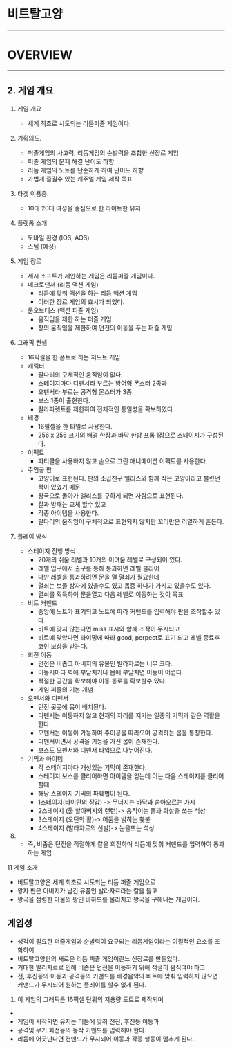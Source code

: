 # 비트탈고양
---
# OVERVIEW
---
## 2. 게임 개요

1. 게임 개요
    - 세계 최초로 시도되는 리듬퍼즐 게임이다.

2. 기획의도.
    - 퍼즐게임의 사고력, 리듬게임의 순발력을 조합한 신쟝르 게임
    - 퍼즐 게임의 문제 해결 난이도 하향
    - 리듬 게임의 노트를 단순하게 하여 난이도 하향
    - 가볍게 즐길수 있는 캐주얼 게임 제작 목표    

3. 타겟 이둉층.
    - 10대 20대 여성을 중심으로 한 라이트한 유저 

4. 플랫폼 소개
    - 모바일 환경 (IOS, AOS)
    - 스팀 (예정)

5. 게임 쟝르
    - 세시 소프트가 제안하는 게임은 리듬퍼즐 게임이다.
    - 네크로댄서 (리듬 액션 게임)
        - 리듬에 맞춰 액션을 하는 리듬 액션 게임
        - 이러한 쟝르 게임의 효시가 되었다. 
    - 룸오브데스 (액션 퍼즐 게임)
        - 움직임을 제한 하는 퍼즐 게임
        - 창의 움직임을 제한하여 던전의 이동을 푸는 퍼즐 게임

6. 그래픽 컨셉
    - 16픽셀을 한 폰트로 하는 저도트 게임
    - 캐릭터
        - 팔다리의 구체적인 움직임이 없다.
        - 스테이지마다 디펜서라 부르는 방어형 몬스터 2종과
        - 오펜서라 부르는 공격형 몬스터가 3종
        - 보스 1종이 출현한다.  
        - 칼라파렛트를 제한하여 전체적인 통일성을 확보하였다. 
    - 배경
        - 16필셀을 한 타일로 사용한다.
        - 256 x 256 크기의 배경 한장과 바닥 한방 프롭 1장으로 스테이지가 구성된다.
    - 이펙트
        - 파티클을 사용하지 않고 손으로 그린 애니메이션 이펙트를 사용한다.    
    - 주인공 판
        - 고양이로 표현된다. 판의 소꼽친구 앨리스와 함께 작은 고양이라고 불렸던 적이 있었기 때문
        - 왕국으로 돌아가 앨리스를 구하게 되면 사람으로 표현된다. 
        - 칼과 방패는 교체 할수 있고
        - 각종 아이템을 사용한다.
        - 팔다리의 움직임이 구체적으로 표현되지 않지만 꼬리만은 리얼하게 흔든다.

7. 플레이 방식
    - 스테이지 진행 방식
        - 20개의 쉬움 레벨과 10개의 어려움 레벨로 구성되어 있다.
        - 레벨 입구에서 출구를 통해 통과하면 레벨 클리어
        - 다만 레벨을 통과하려면 문을 열 열쇠가 필요한데
        - 열쇠는 보물 상자에 있을수도 있고 몹중 하나가 가지고 있을수도 있다.
        - 열쇠를 획득하여 문을열고 다음 레벨로 이동하는 것이 목표      
    - 비트 커맨드
        - 중앙에 노트가 표기되고 노트에 따라 커맨드를 입력해야 판을 조작할수 있다.
        - 비트에 맞지 않는다면 miss 표시와 함께 조작이 무시되고
        - 비트에 맞았다면 타이밍에 따라 good, perpect로 표기 되고 레벨 종료후 코인 보상을 받는다.
    - 회전 이동 
        - 던전은 비좁고 아버지의 유물인 발라자르는 너무 크다.
        - 이동시마다 벽에 부닫치거나 몹에 부닫치면 이동이 어렵다.
        - 적절한 공간을 확보해야 이동 통로를 확보할수 있다.
        - 게임 퍼즐의 기본 개념   
    - 오펜서와 디펜서
        - 던전 곳곳에 몹이 배치된다.
        - 디펜서는 이동하지 않고 현재의 자리를 지키는 일종의 기믹과 같은 역활을 한다.
        - 오펜서는 이동이 가능하여 주이공을 따라오며 공격하는 몹을 통칭한다.
        - 디펜서이면서 공격을 기능을 가진 몹이 존재한다.
        - 보스도 오펜서와 디펜서 타입으로 나누어진다.
    -  기믹과 아이템
        - 각 스테이지마다 개성있는 기믹이 존재한다.
        - 스테이지 보스를 클리어하면 아이템을 얻는데 이는 다음 스테이지를 클리어 할때
        - 해당 스테이지 기믹의 파훼법이 된다.
        - 1스테이지(타이탄의 장갑) -> 무너지는 바닥과 솓아오르는 가시
        - 2스테이지 (툴 할아버지의 랜턴)-> 움직이는 돌과 화살을 쏘는 석상
        - 3스테이지 (오딘의 활)-> 어둠을 밝히는 휏불
        - 4스테이지 (발타자르의 신발)-> 눈을뜨는 석상     


8.  
    - 즉, 비좁은 던전을 적절하게 칼을 회전하며 리듬에 맞춰 커맨드를 입력하여 통과하는 게임


11
게임 소개
- 비트탈고양은 세계 최초로 시도되는 리듬 퍼즐 게임으로
- 왕자 판은 아버지가 남긴 유품인 발라자르라는 칼을 들고
- 왕국을 점령한 마물의 왕인 바하드를 물리치고 왕국을 구해내는 게임이다.

## 게임성
- 생각이 필요한 퍼즐게임과 순발력이 요구되는 리듬게임이라는 이질적인 요소를 조합하여
- 비트탈고양만의 새로운 리듬 퍼즐 게임이란느 신쟝르를 만들었다.
- 거대한 발리자르로 인해 비좁은 던전을 이동하기 위해 적설히 움직여야 하고
- 전, 후진등의 이동과 공격등의 커맨드를 배경음악의 비트에 맞춰 입력하지 않으면
  커맨드가 무시되어 원하는 플레이를 할수 없게 된다.

1) 이 게임의 그래픽은 16픽셀 단위의 저용량 도트로 제작되며 


- 
- 게임이 시작되면 유저는 리듬에 맞춰 전진, 후진등 이동과
- 공격및 무기 회전등의 동작 커맨드를 입력해야 한다.
- 리듬에 어긋난다면 컨맨드가 무시되어 이동과 각종 행동이 멈추게 된다.

